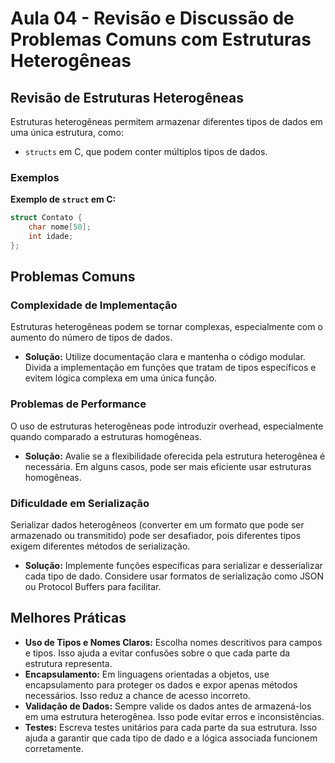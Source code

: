 # Aula 04 - Revisão e Discussão de Problemas Comuns com Estruturas Heterogêneas

## Revisão de Estruturas Heterogêneas

Estruturas heterogêneas permitem armazenar diferentes tipos de dados em uma única estrutura, como:

- `structs` em C, que podem conter múltiplos tipos de dados.

### Exemplos

**Exemplo de `struct` em C:**

```c
struct Contato {
    char nome[50];
    int idade;
};
```

## Problemas Comuns

### Complexidade de Implementação

Estruturas heterogêneas podem se tornar complexas, especialmente com o aumento do número de tipos de dados.

- **Solução:** Utilize documentação clara e mantenha o código modular. Divida a implementação em funções que tratam de tipos específicos e evitem lógica complexa em uma única função.

### Problemas de Performance

O uso de estruturas heterogêneas pode introduzir overhead, especialmente quando comparado a estruturas homogêneas.

- **Solução:** Avalie se a flexibilidade oferecida pela estrutura heterogênea é necessária. Em alguns casos, pode ser mais eficiente usar estruturas homogêneas.

### Dificuldade em Serialização

Serializar dados heterogêneos (converter em um formato que pode ser armazenado ou transmitido) pode ser desafiador, pois diferentes tipos exigem diferentes métodos de serialização.

- **Solução:** Implemente funções específicas para serializar e desserializar cada tipo de dado. Considere usar formatos de serialização como JSON ou Protocol Buffers para facilitar.

## Melhores Práticas

- **Uso de Tipos e Nomes Claros:** Escolha nomes descritivos para campos e tipos. Isso ajuda a evitar confusões sobre o que cada parte da estrutura representa.
- **Encapsulamento:** Em linguagens orientadas a objetos, use encapsulamento para proteger os dados e expor apenas métodos necessários. Isso reduz a chance de acesso incorreto.
- **Validação de Dados:** Sempre valide os dados antes de armazená-los em uma estrutura heterogênea. Isso pode evitar erros e inconsistências.
- **Testes:** Escreva testes unitários para cada parte da sua estrutura. Isso ajuda a garantir que cada tipo de dado e a lógica associada funcionem corretamente.
